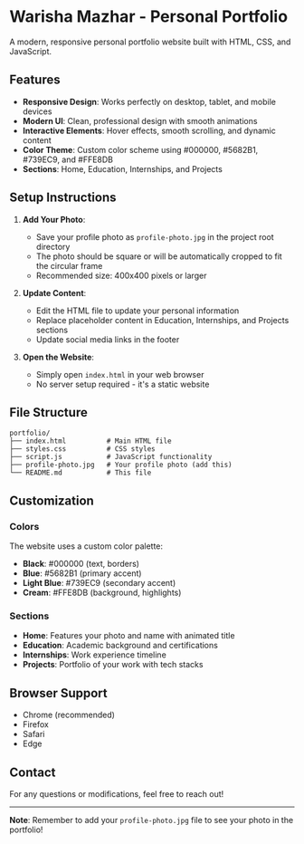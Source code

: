 # Warisha Mazhar - Personal Portfolio

A modern, responsive personal portfolio website built with HTML, CSS, and JavaScript.

## Features

- **Responsive Design**: Works perfectly on desktop, tablet, and mobile devices
- **Modern UI**: Clean, professional design with smooth animations
- **Interactive Elements**: Hover effects, smooth scrolling, and dynamic content
- **Color Theme**: Custom color scheme using #000000, #5682B1, #739EC9, and #FFE8DB
- **Sections**: Home, Education, Internships, and Projects

## Setup Instructions

1. **Add Your Photo**:

   - Save your profile photo as `profile-photo.jpg` in the project root directory
   - The photo should be square or will be automatically cropped to fit the circular frame
   - Recommended size: 400x400 pixels or larger

2. **Update Content**:

   - Edit the HTML file to update your personal information
   - Replace placeholder content in Education, Internships, and Projects sections
   - Update social media links in the footer

3. **Open the Website**:
   - Simply open `index.html` in your web browser
   - No server setup required - it's a static website

## File Structure

```
portfolio/
├── index.html          # Main HTML file
├── styles.css          # CSS styles
├── script.js           # JavaScript functionality
├── profile-photo.jpg   # Your profile photo (add this)
└── README.md           # This file
```

## Customization

### Colors

The website uses a custom color palette:

- **Black**: #000000 (text, borders)
- **Blue**: #5682B1 (primary accent)
- **Light Blue**: #739EC9 (secondary accent)
- **Cream**: #FFE8DB (background, highlights)

### Sections

- **Home**: Features your photo and name with animated title
- **Education**: Academic background and certifications
- **Internships**: Work experience timeline
- **Projects**: Portfolio of your work with tech stacks

## Browser Support

- Chrome (recommended)
- Firefox
- Safari
- Edge

## Contact

For any questions or modifications, feel free to reach out!

---

**Note**: Remember to add your `profile-photo.jpg` file to see your photo in the portfolio!
